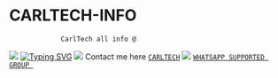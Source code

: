 # CARLTECH-INFO
                 CarlTech all info @
<a><img src='https://i.imgur.com/LyHic3i.gif'/></a>
[![Typing SVG](https://readme-typing-svg.herokuapp.com?font=Rockstar-ExtraBold&color=blue&lines=CONTACT+CARL+TECH+ON+WHATSAPP+WILLIAM)](https://git.io/typing-svg)
<a><img src='https://i.imgur.com/LyHic3i.gif'/></a>
Contact me here [`CARLTECH`](https://wa.link/c9qf2z)
<a><img src='https://i.imgur.com/LyHic3i.gif'/></a>
[`WHATSAPP SUPPORTED GROUP `](https://chat.whatsapp.com/LgBAp1KjbCBHsgZMKi46aO)
